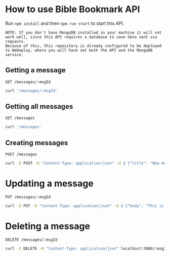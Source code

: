 # How to use Bible Bookmark API

Run `npm install` and then `npm run start` to start this API.

```
NOTE: If you don't have MongoDB installed in your machine it will not work well, since this API requires a database to save data sent via requests.
Because of this, this repository is already configured to be deployed to WeDeploy, where you will have set both the API and the MongoDB service.
```

## Getting a message
```http
GET /messages/:msgId
```

```sh
curl '/messages/:msgId'
```

## Getting all messages
```http
GET /messages
```

```sh
curl '/messages'
```

## Creating messages

```http
POST /messages
```

```sh
curl -X POST -H "Content-Type: application/json" -d $'{"title": "New message", "body": "This is a test message"}' localhost:3000
```

# Updating a message

```http
PUT /messages/:msgId
```

```sh
curl -X PUT -H "Content-Type: application/json" -d $'{"body": "This is a test message update"}' localhost:3000/:msgId
```

# Deleting a message

```http
DELETE /messages/:msgId
```

```sh
curl -X DELETE -H "Content-Type: application/json" localhost:3000/:msgId
```
